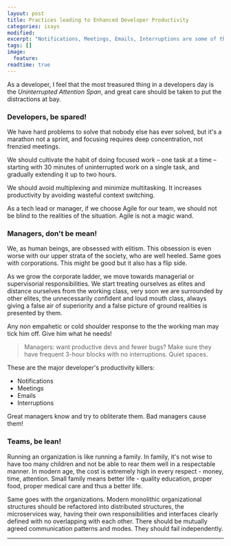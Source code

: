```yaml
---
layout: post
title: Practices leading to Enhanced Developer Productivity
categories: isays
modified:
excerpt: "Notifications, Meetings, Emails, Interruptions are some of the major developer's productivity killers. Great managers know and try to obliterate them. Bad managers cause them!"
tags: []
image:
  feature:
readtime: true
---
```


As a developer, I feel that the most treasured thing in a developers day is the *Uninterrupted Attention Span*, and great care should be taken to put the distractions at bay.  

### Developers, be spared!

We have hard problems to solve that nobody else has ever solved, but it's a marathon not a sprint, and focusing requires deep concentration, not frenzied meetings.

We should cultivate the habit of doing focused work – one task at a time – starting with 30 minutes of uninterrupted work on a single task, and gradually extending it up to two hours.  

We should avoid multiplexing and minimize multitasking. It increases productivity by avoiding wasteful context switching.

As a tech lead or manager, if we choose Agile for our team, we should not be blind to the realities of the situation. Agile is not a magic wand.

### Managers, don't be mean!

We, as human beings, are obsessed with elitism. This obsession is even worse with our upper strata of the society, who are well heeled. Same goes with corporations. This might be good but it also has a flip side.   

As we grow the corporate ladder, we move towards managerial or supervisorial responsibilities. We start treating ourselves as elites and distance ourselves from the working class, very soon we are surrounded by other elites, the unnecessarily confident and loud mouth class, always giving a false air of superiority and a false picture of ground realities is presented by them.

Any non empahetic or cold shoulder response to the the working man may tick him off. Give him what he needs!

> Managers: want productive devs and fewer bugs? Make sure they have frequent 3-hour blocks with no interruptions. Quiet spaces.

These are the major developer's productivity killers:
* Notifications
* Meetings
* Emails
* Interruptions

Great managers know and try to obliterate them. Bad managers cause them!


### Teams, be lean!

Running an organization is like running a family. In family, it's not wise to have too many children and not be able to rear them well in a respectable manner. In modern age, the cost is extremely high in every respect - money, time, attention. Small family means better life - quality education, proper food, proper medical care and thus a better life.

Same goes with the organizations. Modern monolithic organizational structures should be refactored into distributed structures, the microservices way, having their own responsibilities and interfaces clearly defined with no overlapping with each other. There should be mutually agreed communication patterns and modes. They should fail independently.

---
